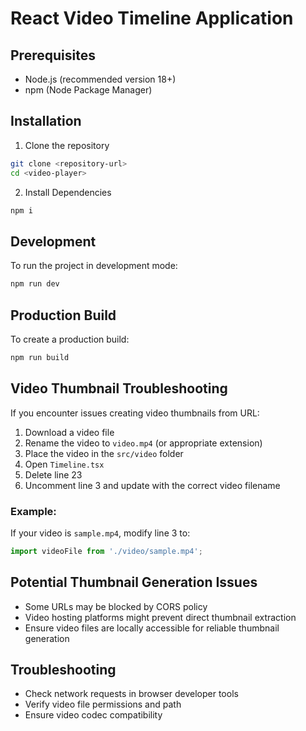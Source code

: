 # React Video Timeline Application

## Prerequisites

- Node.js (recommended version 18+)
- npm (Node Package Manager)

## Installation

1. Clone the repository

```bash
git clone <repository-url>
cd <video-player>
```

2. Install Dependencies

```bash
npm i
```

## Development

To run the project in development mode:

```bash
npm run dev
```

## Production Build

To create a production build:

```bash
npm run build
```

## Video Thumbnail Troubleshooting

If you encounter issues creating video thumbnails from URL:

1. Download a video file
2. Rename the video to `video.mp4` (or appropriate extension)
3. Place the video in the `src/video` folder
4. Open `Timeline.tsx`
5. Delete line 23
6. Uncomment line 3 and update with the correct video filename

### Example:

If your video is `sample.mp4`, modify line 3 to:

```typescript
import videoFile from './video/sample.mp4';
```

## Potential Thumbnail Generation Issues

- Some URLs may be blocked by CORS policy
- Video hosting platforms might prevent direct thumbnail extraction
- Ensure video files are locally accessible for reliable thumbnail generation

## Troubleshooting

- Check network requests in browser developer tools
- Verify video file permissions and path
- Ensure video codec compatibility
